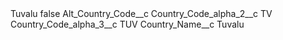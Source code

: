 <?xml version="1.0" encoding="UTF-8"?>
<CustomMetadata xmlns="http://soap.sforce.com/2006/04/metadata" xmlns:xsi="http://www.w3.org/2001/XMLSchema-instance" xmlns:xsd="http://www.w3.org/2001/XMLSchema">
    <label>Tuvalu</label>
    <protected>false</protected>
    <values>
        <field>Alt_Country_Code__c</field>
        <value xsi:nil="true"/>
    </values>
    <values>
        <field>Country_Code_alpha_2__c</field>
        <value xsi:type="xsd:string">TV</value>
    </values>
    <values>
        <field>Country_Code_alpha_3__c</field>
        <value xsi:type="xsd:string">TUV</value>
    </values>
    <values>
        <field>Country_Name__c</field>
        <value xsi:type="xsd:string">Tuvalu</value>
    </values>
</CustomMetadata>
